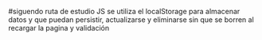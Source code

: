 #siguendo ruta de estudio JS se utiliza el localStorage para almacenar datos y que puedan persistir, actualizarse y eliminarse sin que se borren al recargar la pagina 
y validación 
